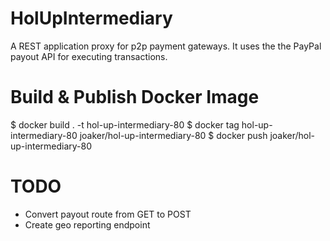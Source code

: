 # HolUpIntermediary

A REST application proxy for p2p payment gateways.  It uses the the PayPal payout API for executing transactions.

# Build & Publish Docker Image

$ docker build . -t hol-up-intermediary-80
$ docker tag hol-up-intermediary-80 joaker/hol-up-intermediary-80
$ docker push joaker/hol-up-intermediary-80

# TODO
- Convert payout route from GET to POST
- Create geo reporting endpoint

